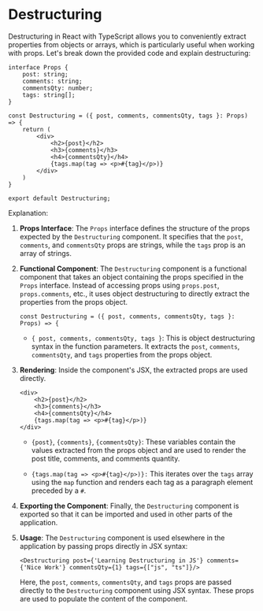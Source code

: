 # Destructuring

Destructuring in React with TypeScript allows you to conveniently extract properties from objects or arrays, which is particularly useful when working with props. Let's break down the provided code and explain destructuring:

```tsx
interface Props {
    post: string;
    comments: string;
    commentsQty: number;
    tags: string[];
}

const Destructuring = ({ post, comments, commentsQty, tags }: Props) => {
    return (
        <div>
            <h2>{post}</h2>
            <h3>{comments}</h3>
            <h4>{commentsQty}</h4>
            {tags.map(tag => <p>#{tag}</p>)}
        </div>
    )
}

export default Destructuring;
```

Explanation:

1. **Props Interface**: The `Props` interface defines the structure of the props expected by the `Destructuring` component. It specifies that the `post`, `comments`, and `commentsQty` props are strings, while the `tags` prop is an array of strings.

2. **Functional Component**: The `Destructuring` component is a functional component that takes an object containing the props specified in the `Props` interface. Instead of accessing props using `props.post`, `props.comments`, etc., it uses object destructuring to directly extract the properties from the props object.

   ```tsx
   const Destructuring = ({ post, comments, commentsQty, tags }: Props) => {
   ```

   - `{ post, comments, commentsQty, tags }`: This is object destructuring syntax in the function parameters. It extracts the `post`, `comments`, `commentsQty`, and `tags` properties from the props object.

3. **Rendering**: Inside the component's JSX, the extracted props are used directly.

   ```tsx
   <div>
       <h2>{post}</h2>
       <h3>{comments}</h3>
       <h4>{commentsQty}</h4>
       {tags.map(tag => <p>#{tag}</p>)}
   </div>
   ```

   - `{post}`, `{comments}`, `{commentsQty}`: These variables contain the values extracted from the props object and are used to render the post title, comments, and comments quantity.

   - `{tags.map(tag => <p>#{tag}</p>)}:` This iterates over the `tags` array using the `map` function and renders each tag as a paragraph element preceded by a `#`.

4. **Exporting the Component**: Finally, the `Destructuring` component is exported so that it can be imported and used in other parts of the application.

5. **Usage**: The `Destructuring` component is used elsewhere in the application by passing props directly in JSX syntax:

   ```tsx
   <Destructuring post={'Learning Destructuring in JS'} comments={'Nice Work'} commentsQty={1} tags={["js", "ts"]}/>
   ```

   Here, the `post`, `comments`, `commentsQty`, and `tags` props are passed directly to the `Destructuring` component using JSX syntax. These props are used to populate the content of the component.